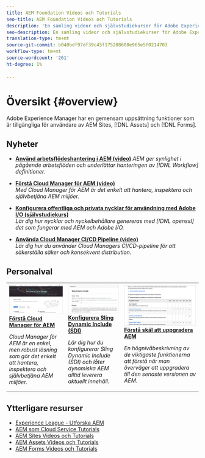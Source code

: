 ```yaml
---
title: AEM Foundation Videos och Tutorials
seo-title: AEM Foundation Videos och Tutorials
description: 'En samling videor och självstudiekurser för Adobe Experience Manager Foundation. '
seo-description: En samling videor och självstudiekurser för Adobe Experience Manager Foundation
translation-type: tm+mt
source-git-commit: b040bdf97df39c45f175288608e965e5f0214703
workflow-type: tm+mt
source-wordcount: '261'
ht-degree: 1%

---
```



# Översikt {#overview}

Adobe Experience Manager har en gemensam uppsättning funktioner som är tillgängliga för användare av AEM Sites, [!DNL Assets] och [!DNL Forms].

## Nyheter

* **[Använd arbetsflödeshantering i AEM (video)](./workflow/use-workflow-management.md)**
   *AEM ger synlighet i pågående arbetsflöden och underlättar hanteringen av  [!DNL Workflow] definitioner.*

* **[Förstå Cloud Manager för AEM (video)](./cloud-manager/understand-cloud-manager-for-aem.md)**\
   *Med Cloud Manager för AEM är det enkelt att hantera, inspektera och självbetjäna AEM miljöer.*

* **[Konfigurera offentliga och privata nycklar för användning med Adobe I/O (självstudiekurs)](./authentication/set-up-public-private-keys-for-use-with-aem-and-adobe-io.md)**\
   *Lär dig hur nycklar och nyckelbehållare genereras med  [!DNL openssl] det som fungerar med AEM och Adobe I/O.*

* **[Använda Cloud Manager CI/CD Pipeline (video)](./cloud-manager/use-the-cicd-pipeline-in-cloud-manager-for-aem.md)**\
   *Lär dig hur du använder Cloud Managers CI/CD-pipeline för att säkerställa säker och konsekvent distribution.*

## Personalval

<table>
<tr>
  <td>
    <a href="./cloud-manager/understand-cloud-manager-for-aem.md">
    <img alt="Förstå Cloud Manager för AEM" src="./cloud-manager/assets/understand-cloud-manager-for-aem/thumbnail.png" />
    </a>
    <div>
     <a href="./cloud-manager/understand-cloud-manager-for-aem.md">
    <strong>Förstå Cloud Manager för AEM</strong>
    </a>
    </div>
    <p>
    <em>Cloud Manager för AEM är en enkel, men robust lösning som gör det enkelt att hantera, inspektera och självbetjäna AEM miljöer.</em>
    <p>
  </td>
   <td>
    <a href="./development/set-up-sling-dynamic-include.md">
    <img alt="Konfigurera Sling Dynamic Include (SDI)" src="./development/assets/set-up-sling-dynamic-include/thumbnail.png" />
    </a>
     <div>
     <a href="./development/set-up-sling-dynamic-include.md">
    <strong>Konfigurera Sling Dynamic Include (SDI)</strong>
    </a>
    </div>
    <p>
    <em>Lär dig hur du konfigurerar Sling Dynamic Include (SDI) och låter dynamiska AEM alltid leverera aktuellt innehåll.</em>
    <p>
  </td>
  <td>
    <a href="./administration/understand-reasons-to-upgrade.md">
    <img alt="Förstå skäl att uppgradera AEM" src="./administration/assets/understand-reasons-to-upgrade/thumbnail.png" />
    </a>
    <div>
    <a href="./administration/understand-reasons-to-upgrade.md">
    <strong>Förstå skäl att uppgradera AEM</strong>
    </a>
    </div>
    <p>
    <em>En högnivåbeskrivning av de viktigaste funktionerna att förstå när man överväger att uppgradera till den senaste versionen av AEM.</em>
    </p>
  </td>
</tr>
</table>

## Ytterligare resurser

* [Experience League - Utforska AEM](https://experienceleague.adobe.com/#recommended/solutions/experience-manager)
* [AEM som Cloud Service Tutorials](/help/cloud-service/overview.md)
* [AEM Sites Videos och Tutorials](/help/sites/overview.md)
* [AEM Assets Videos och Tutorials](/help/assets/overview.md)
* [AEM Forms Videos och Tutorials](/help/forms/overview.md)
